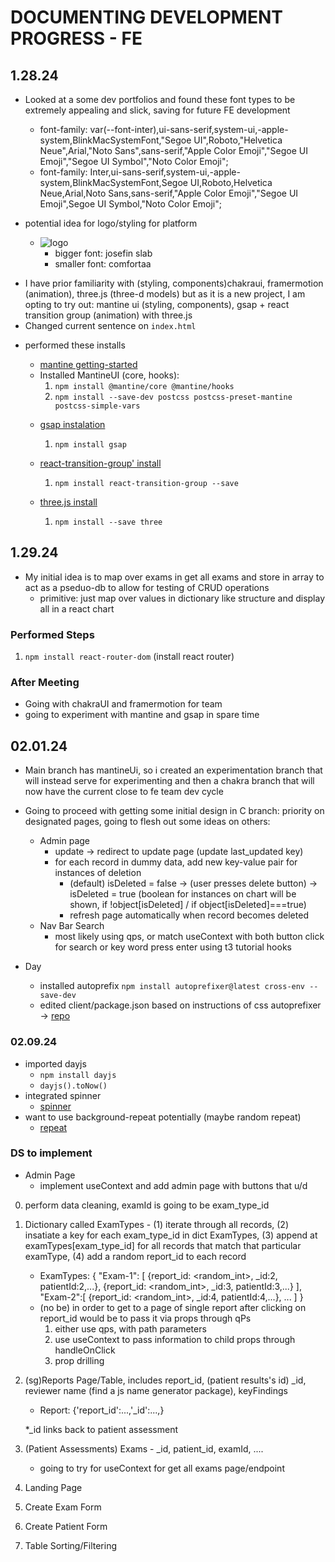 # DOCUMENTING DEVELOPMENT PROGRESS - FE
## 1.28.24
* Looked at a some dev portfolios and found these font types to be extremely appealing and slick, saving for future FE development
    - font-family: var(--font-inter),ui-sans-serif,system-ui,-apple-system,BlinkMacSystemFont,"Segoe UI",Roboto,"Helvetica Neue",Arial,"Noto Sans",sans-serif,"Apple Color Emoji","Segoe UI Emoji","Segoe UI Symbol","Noto Color Emoji";
    - font-family: Inter,ui-sans-serif,system-ui,-apple-system,BlinkMacSystemFont,Segoe UI,Roboto,Helvetica Neue,Arial,Noto Sans,sans-serif,"Apple Color Emoji","Segoe UI Emoji",Segoe UI Symbol,"Noto Color Emoji";

* potential idea for logo/styling for platform
    - ![logo](potential_logo.png)
        * bigger font: josefin slab
        * smaller font: comfortaa

- I have prior familiarity with (styling, components)chakraui, framermotion (animation), three.js (three-d models) but as it is a new project, I am opting to try out: mantine ui (styling, components), gsap + react transition group (animation) with three.js
- Changed current sentence on `index.html`

* performed these installs
    - [mantine getting-started](https://mantine.dev/getting-started/)
    * Installed MantineUI (core, hooks):
        1. `npm install @mantine/core @mantine/hooks`
        2. `npm install --save-dev postcss postcss-preset-mantine postcss-simple-vars`

    - [gsap instalation](https://gsap.com/docs/v3/Installation)
        1. `npm install gsap`
    - [react-transition-group' install](https://reactcommunity.org/react-transition-group/)
        1.  `npm install react-transition-group --save`

    - [three.js install](https://threejs.org/docs/#manual/en/introduction/Installation)
        1. `npm install --save three`

## 1.29.24
- My initial idea is to map over exams in get all exams and store in array to act as a pseduo-db to allow for testing of CRUD operations
    * primitive: just map over values in dictionary like structure and display all in a react chart

### Performed Steps
1. `npm install react-router-dom` (install react router)
### After Meeting
- Going with chakraUI and framermotion for team
- going to experiment with mantine and gsap in spare time

## 02.01.24
- Main branch has mantineUi, so i created an experimentation branch that will instead serve for experimenting and then a chakra branch that will now have the current close to fe team dev cycle

- Going to proceed with getting some initial design in C branch: priority on designated pages, going to flesh out some ideas on others:
    * Admin page
        - update -> redirect to update page (update last_updated key)
        - for each record in dummy data, add new key-value pair for instances of deletion
            * (default) isDeleted = false -> (user presses delete button) -> isDeleted = true (boolean for instances on chart will be shown, if !object[isDeleted] / if object[isDeleted]===true)
            * refresh page automatically when record becomes deleted
    * Nav Bar Search
        - most likely using qps, or match useContext with both button click for search or key word press enter using t3 tutorial hooks

- Day
    * installed autoprefix `npm install autoprefixer@latest cross-env --save-dev`
    * edited client/package.json based on instructions of css autoprefixer -> [repo](https://github.com/postcss/autoprefixer)

### 02.09.24
- imported dayjs
    * `npm install dayjs`
    * `dayjs().toNow()`
- integrated spinner
    * [spinner](https://v1.chakra-ui.com/docs/components/feedback/spinner)
- want to use background-repeat potentially (maybe random repeat)
    * [repeat](https://developer.mozilla.org/en-US/docs/Web/CSS/background-repeat)

### DS to implement
- Admin Page
    * implement useContext and add admin page with buttons that u/d

0. perform data cleaning, examId is going to be exam_type_id

1. Dictionary called ExamTypes - (1) iterate through all records, (2) insatiate a key for each exam_type_id in dict ExamTypes, (3) append at examTypes[exam_type_id] for all records that match that particular examType, (4) add a random report_id to each record
    - ExamTypes: {
        "Exam-1": [
            {report_id: <random_int>, _id:2, patientId:2,...},
            {report_id: <random_int>, _id:3, patientId:3,...}
        ],
        "Exam-2":[
            {report_id: <random_int>, _id:4, patientId:4,...},
            ...
        ]
    }
    * (no be) in order to get to a page of single report after clicking on report_id would be to pass it via props through qPs
        1. either use qps, with path parameters
        2. use useContext to pass information to child props through handleOnClick
        3. prop drilling

2. (sg)Reports Page/Table, includes report_id, (patient results's id) _id, reviewer name (find a js name generator package), keyFindings
    - Report: {'report_id':...,'_id':...,}

    *_id links back to patient assessment
3. (Patient Assessments) Exams - _id, patient_id, examId, ....
    - going to try for useContext for get all exams page/endpoint

4. Landing Page
5. Create Exam Form
6. Create Patient Form
7. Table Sorting/Filtering
<!--  -->
